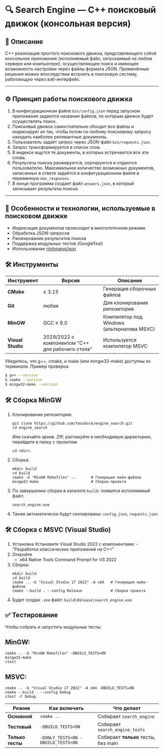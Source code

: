 # 🔍 Search Engine — C++ поисковый движок (консольная версия)

## 📄 Описание
C++ реализация простого поискового движка, представляющего собой
консольное приложение (исполняемый файл, запускаемый на любом сервере или компьютере),
осуществляющее поиск и имеющее возможность настройки через файлы формата JSON.
Применённые решения можно впоследствии встроить в поисковую систему, работающую через
вэб-интерфейс.

---

## ⚙️ Принцип работы поискового движка
1. В конфигурационном файле `bin/config.json` перед запуском приложения задаются названия
файлов, по которым движок будет осуществлять поиск.
2. Поисковый движок самостоятельно обходит все файлы и индексирует их так,
чтобы потом по любому поисковому запросу находить наиболее релевантные документы.
3. Пользователь задаёт запрос через JSON-файл `bin/requests.json`.
4. Запрос трансформируется в список слов.
5. В индексе ищутся те документы, в которых встречаются все эти слова.
6. Результаты поиска ранжируются, сортируются и отдаются пользователю.
Максимальное количество возможных документов, записанных в ответе
задаётся в конфигурационном файле в переменную `max_responses`.
7. В конце программа создает файл `answers.json`, в который записывает
результаты поиска.

---

## 🧩 Особенности и технологии, используемые в поисковом движке
- Индексация документов происходит в многопоточном режиме
- Обработка JSON-запросов
- Ранжирование результатов поиска
- Поддержка модульных тестов (GoogleTest)
- Использование [nlohmann/json](https://github.com/nlohmann/json)

## 🛠️ Инструменты
| Инструмент        | Версия                                           | Описание                                   |
| ----------------- | ------------------------------------------------ | ------------------------------------------ |
| **CMake**         | ≥ 3.15                                           | Генерация сборочных файлов                 |
| **Git**           | любая                                            | Для клонирования репозитория               |
| **MinGW**         | GCC ≥ 9.0                                        | Компилятор под Windows (альтернатива MSVC) |
| **Visual Studio** | 2019/2022 с компонентом "C++ для рабочего стола" | Используется компилятор MSVC               |

Убедитесь, что g++, cmake, и make (или mingw32-make) доступны из терминала.
Пример проверки:
```bash
$ g++ --version
$ cmake --version
$ mingw32-make --version
```

## 🛠️ Сборка MinGW
1. Клонирование репозитория:
   ```
   git clone https://github.com/teashock/engine_search.git
   cd engine_search
   ```
   Или скачайте архив .ZIP, распакуйте в необходимую директорию, перейдите в папку с проектом:
   ```
   cd <dir>.
   ```
2. Сборка:
   ```
   mkdir build
   cd build
   cmake -G "MinGW Makefiles" ..       # Генерация make-файлов
   mingw32-make                        # Сборка проекта
   ```
3. По завершению сборки в каталоге `build/` появится исполняемый файл:
   ```
   search_engine.exe
   ```
4. Также автоматически будут скопированы: `config.json`, `requests.json`

## 🛠️ Сборка c MSVC (Visual Studio)
1. Установка
   Установите Visual Studio 2022 с компонентами:
   -"Разработка классических приложений на C++"
2. Откройте
   - x64 Native Tools Command Prompt for VS 2022
3. Сборка:
   ```
   mkdir build
   cd build
   cmake .. -G "Visual Studio 17 2022" -A x64   # Генерация make-файлов
   cmake --build . --config Release             # Сборка проекта
   ```
4. Будет создан `.exe` файл:
`build\Release\search_engine.exe`

## ✅ Тестирование
Чтобы собрать и запустить модульные тесты:
   ## MinGW:
   ```
   cmake .. -G "MinGW Makefiles" -DBUILD_TESTS=ON
   mingw32-make
   ctest
   ```
   ## MSVC:
   ```
   cmake .. -G "Visual Studio 17 2022" -A x64 -DBUILD_TESTS=ON
   cmake --build . --config Debug
   ctest -C Debug
   ```
| Режим            | Как включить                       | Что делает                          |
| ---------------- | ---------------------------------- | ----------------------------------- |
| **Основной**     | `cmake ..`                         | Собирает `search_engine`            |
| **Тестовый**     | `-DBUILD_TESTS=ON`                 | Собирает `search_engine_tests`      |
| **Только тесты** | `-DONLY_TESTS=ON -DBUILD_TESTS=ON` | Собирает **только** тесты, без main |
